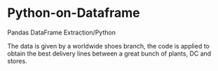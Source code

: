 # Python-on-Dataframe
Pandas DataFrame Extraction/Python

The data is given by a worldwide shoes branch, the code is applied to obtain the best delivery lines between a great bunch of
plants, DC and stores. 

